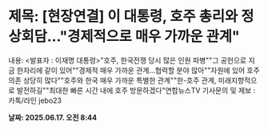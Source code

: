 # **제목: [현장연결] 이 대통령, 호주 총리와 정상회담…"경제적으로 매우 가까운 관계"**

  내용: <발표자 : 이재명 대통령>"호주, 한국전쟁 당시 많은 인원 파병""그 공헌으로 지금 한자리에 같이 있어""경제적 매우 가까운 관계…협력할 분야 많아""자원에 있어 호주 의존 상당히 많다""호주와 한국 매우 가까운 특별한 관계""한-호주 관계, 미래지향적으로 발전하길""최대한 빠른 시간 내에 호주 방문하겠다"연합뉴스TV 기사문의 및 제보 : 카톡/라인 jebo23

  **날짜: 2025.06.17. 오전 8:44**